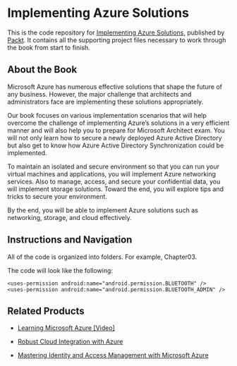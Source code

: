 


# Implementing Azure Solutions
This is the code repository for [Implementing Azure Solutions](https://www.packtpub.com/virtualization-and-cloud/implementing-azure-solutions?utm_source=github&utm_medium=repository&utm_campaign=9781786467850), published by [Packt](https://www.packtpub.com/?utm_source=github). It contains all the supporting project files necessary to work through the book from start to finish.

## About the Book
Microsoft Azure has numerous effective solutions that shape the future of any business. However, the major challenge that architects and administrators face are implementing these solutions appropriately.

Our book focuses on various implementation scenarios that will help overcome the challenge of implementing Azure’s solutions in a very efficient manner and will also help you to prepare for Microsoft Architect exam. You will not only learn how to secure a newly deployed Azure Active Directory but also get to know how Azure Active Directory Synchronization could be implemented.

To maintain an isolated and secure environment so that you can run your virtual machines and applications, you will implement Azure networking services. Also to manage, access, and secure your confidential data, you will implement storage solutions. Toward the end, you will explore tips and tricks to secure your environment.

By the end, you will be able to implement Azure solutions such as networking, storage, and cloud effectively.

## Instructions and Navigation
All of the code is organized into folders. For example, Chapter03.



The code will look like the following:
```
<uses-permission android:name="android.permission.BLUETOOTH" /> 
<uses-permission android:name="android.permission.BLUETOOTH_ADMIN" />
```



## Related Products
* [Learning Microsoft Azure [Video]](https://www.packtpub.com/virtualization-and-cloud/learning-microsoft-azure-video?utm_source=github&utm_medium=repository&utm_campaign=9781787122208)

* [Robust Cloud Integration with Azure](https://www.packtpub.com/virtualization-and-cloud/robust-cloud-integration-azure?utm_source=github&utm_medium=repository&utm_campaign=9781786465573)

* [Mastering Identity and Access Management with Microsoft Azure](https://www.packtpub.com/virtualization-and-cloud/mastering-identity-and-access-management-microsoft-azure?utm_source=github&utm_medium=repository&utm_campaign=9781785889448)


